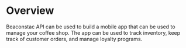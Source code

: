 # Overview

Beaconstac API can be used to build a mobile app that can be used to manage your coffee shop. The app can be used to track inventory, keep track of customer orders, and manage loyalty programs.
